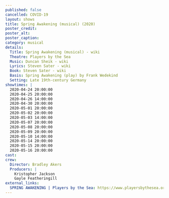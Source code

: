 ```yaml
---
published: false
cancelled: COVID-19
layout: shows
title: Spring Awakening (musical) (2020)
poster_credit: 
poster_alt:
poster_caption:
category: musical
details:
  Title: Spring Awakening (musical) - wiki
  Theatre: Players by the Sea
  Music: Duncan Sheik - wiki
  Lyrics: Steven Sater - wiki
  Book: Steven Sater - wiki
  Basis: Spring Awakening (play) by Frank Wedekind
  Setting: Late 19th-century Germany
showtimes: |
  2020-04-24 20:00:00
  2020-04-25 20:00:00
  2020-04-26 14:00:00
  2020-04-30 20:00:00
  2020-05-01 20:00:00
  2020-05-02 20:00:00
  2020-05-03 14:00:00
  2020-05-07 20:00:00
  2020-05-08 20:00:00
  2020-05-09 20:00:00
  2020-05-10 14:00:00
  2020-05-14 20:00:00
  2020-05-15 20:00:00
  2020-05-16 20:00:00
cast:
crew:
  Director: Bradley Akers
  Producers: |
    Kristopher Jackson
    Gayle Featheringill
external_links:
  SPRING AWAKENING | Players by the Sea: https://www.playersbythesea.org/spring-awakening
---
```

